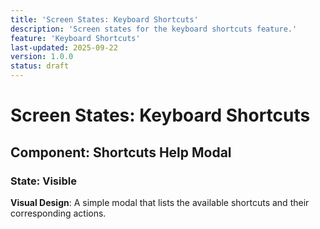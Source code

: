 ```yaml
---
title: 'Screen States: Keyboard Shortcuts'
description: 'Screen states for the keyboard shortcuts feature.'
feature: 'Keyboard Shortcuts'
last-updated: 2025-09-22
version: 1.0.0
status: draft
---
```


# Screen States: Keyboard Shortcuts

## Component: Shortcuts Help Modal

### State: Visible

**Visual Design**: A simple modal that lists the available shortcuts and their corresponding actions.
